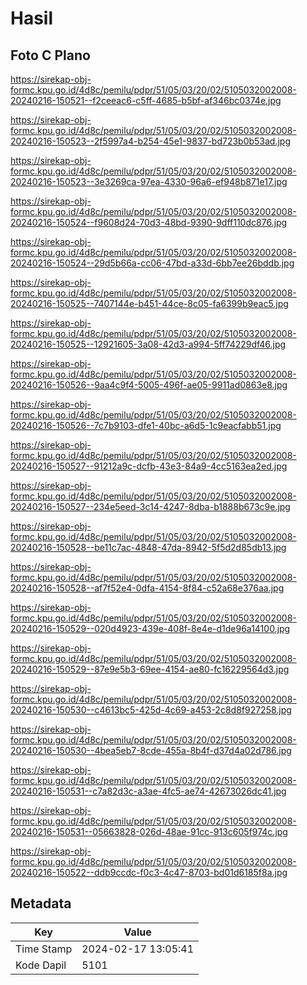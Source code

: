 # Hasil

## Foto C Plano

https://sirekap-obj-formc.kpu.go.id/4d8c/pemilu/pdpr/51/05/03/20/02/5105032002008-20240216-150521--f2ceeac6-c5ff-4685-b5bf-af346bc0374e.jpg

https://sirekap-obj-formc.kpu.go.id/4d8c/pemilu/pdpr/51/05/03/20/02/5105032002008-20240216-150523--2f5997a4-b254-45e1-9837-bd723b0b53ad.jpg

https://sirekap-obj-formc.kpu.go.id/4d8c/pemilu/pdpr/51/05/03/20/02/5105032002008-20240216-150523--3e3269ca-97ea-4330-96a6-ef948b871e17.jpg

https://sirekap-obj-formc.kpu.go.id/4d8c/pemilu/pdpr/51/05/03/20/02/5105032002008-20240216-150524--f9608d24-70d3-48bd-9390-9dff110dc876.jpg

https://sirekap-obj-formc.kpu.go.id/4d8c/pemilu/pdpr/51/05/03/20/02/5105032002008-20240216-150524--29d5b66a-cc06-47bd-a33d-6bb7ee26bddb.jpg

https://sirekap-obj-formc.kpu.go.id/4d8c/pemilu/pdpr/51/05/03/20/02/5105032002008-20240216-150525--7407144e-b451-44ce-8c05-fa6399b9eac5.jpg

https://sirekap-obj-formc.kpu.go.id/4d8c/pemilu/pdpr/51/05/03/20/02/5105032002008-20240216-150525--12921605-3a08-42d3-a994-5ff74229df46.jpg

https://sirekap-obj-formc.kpu.go.id/4d8c/pemilu/pdpr/51/05/03/20/02/5105032002008-20240216-150526--9aa4c9f4-5005-496f-ae05-9911ad0863e8.jpg

https://sirekap-obj-formc.kpu.go.id/4d8c/pemilu/pdpr/51/05/03/20/02/5105032002008-20240216-150526--7c7b9103-dfe1-40bc-a6d5-1c9eacfabb51.jpg

https://sirekap-obj-formc.kpu.go.id/4d8c/pemilu/pdpr/51/05/03/20/02/5105032002008-20240216-150527--91212a9c-dcfb-43e3-84a9-4cc5163ea2ed.jpg

https://sirekap-obj-formc.kpu.go.id/4d8c/pemilu/pdpr/51/05/03/20/02/5105032002008-20240216-150527--234e5eed-3c14-4247-8dba-b1888b673c9e.jpg

https://sirekap-obj-formc.kpu.go.id/4d8c/pemilu/pdpr/51/05/03/20/02/5105032002008-20240216-150528--be11c7ac-4848-47da-8942-5f5d2d85db13.jpg

https://sirekap-obj-formc.kpu.go.id/4d8c/pemilu/pdpr/51/05/03/20/02/5105032002008-20240216-150528--af7f52e4-0dfa-4154-8f84-c52a68e376aa.jpg

https://sirekap-obj-formc.kpu.go.id/4d8c/pemilu/pdpr/51/05/03/20/02/5105032002008-20240216-150529--020d4923-439e-408f-8e4e-d1de96a14100.jpg

https://sirekap-obj-formc.kpu.go.id/4d8c/pemilu/pdpr/51/05/03/20/02/5105032002008-20240216-150529--87e9e5b3-69ee-4154-ae80-fc16229564d3.jpg

https://sirekap-obj-formc.kpu.go.id/4d8c/pemilu/pdpr/51/05/03/20/02/5105032002008-20240216-150530--c4613bc5-425d-4c69-a453-2c8d8f927258.jpg

https://sirekap-obj-formc.kpu.go.id/4d8c/pemilu/pdpr/51/05/03/20/02/5105032002008-20240216-150530--4bea5eb7-8cde-455a-8b4f-d37d4a02d786.jpg

https://sirekap-obj-formc.kpu.go.id/4d8c/pemilu/pdpr/51/05/03/20/02/5105032002008-20240216-150531--c7a82d3c-a3ae-4fc5-ae74-42673026dc41.jpg

https://sirekap-obj-formc.kpu.go.id/4d8c/pemilu/pdpr/51/05/03/20/02/5105032002008-20240216-150531--05663828-026d-48ae-91cc-913c605f974c.jpg

https://sirekap-obj-formc.kpu.go.id/4d8c/pemilu/pdpr/51/05/03/20/02/5105032002008-20240216-150522--ddb9ccdc-f0c3-4c47-8703-bd01d6185f8a.jpg


## Metadata

| Key        | Value               |
| ---------- | ------------------- |
| Time Stamp | 2024-02-17 13:05:41 |
| Kode Dapil | 5101                |



